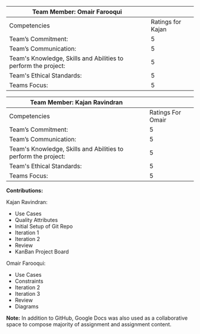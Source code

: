 ﻿| **Team Member: Omair Farooqui**                                |                   |
|----------------------------------------------------------------|-------------------|
| Competencies                                                   | Ratings for Kajan |
| Team’s Commitment:                                             | 5                 |
| Team’s Communication:                                          | 5                 |
| Team's Knowledge, Skills and Abilities to perform the project: | 5                 |
| Team's Ethical Standards:                                      | 5                 |
| Teams Focus:                                                   | 5                 |

| **Team Member: Kajan Ravindran**                               |                   |
|----------------------------------------------------------------|-------------------|
| Competencies                                                   | Ratings For Omair |
| Team’s Commitment:                                             | 5                 |
| Team’s Communication:                                          | 5                 |
| Team's Knowledge, Skills and Abilities to perform the project: | 5                 |
| Team's Ethical Standards:                                      | 5                 |
| Teams Focus:                                                   | 5                 |

**Contributions:**

Kajan Ravindran:
- Use Cases
- Quality Attributes
- Initial Setup of Git Repo
- Iteration 1
- Iteration 2
- Review
- KanBan Project Board

Omair Farooqui:
- Use Cases
- Constraints
- Iteration 2
- Iteration 3
- Review
- Diagrams


**Note:**
In addition to GitHub, Google Docs was also used as a collaborative space to compose majority of assignment and assignment content.
